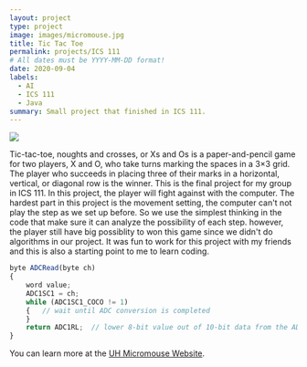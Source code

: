 ```yaml
---
layout: project
type: project
image: images/micromouse.jpg
title: Tic Tac Toe
permalink: projects/ICS 111
# All dates must be YYYY-MM-DD format!
date: 2020-09-04
labels:
  - AI
  - ICS 111
  - Java
summary: Small project that finished in ICS 111.
---
```


<div class="ui small rounded images">
  <img class="ui image" src="../images/micromouse-robot.png">
  
</div>

Tic-tac-toe, noughts and crosses, or Xs and Os is a paper-and-pencil game for two players, X and O, who take turns marking the spaces in a 3×3 grid. The player who succeeds in placing three of their marks in a horizontal, vertical, or diagonal row is the winner. This is the final project for my group in ICS 111. In this project, the player will fight against with the computer. The hardest part in this project is the movement setting, the computer can't not play the step as we set up before. So we use the simplest thinking in the code that make sure it can analyze the possibility of each step. however, the player still have big possiblity to won this game since we didn't do algorithms in our project. It was fun to work for this project with my friends and this is also a starting point to me to learn coding.

```js
byte ADCRead(byte ch)
{
    word value;
    ADC1SC1 = ch;
    while (ADC1SC1_COCO != 1)
    {   // wait until ADC conversion is completed   
    }
    return ADC1RL;  // lower 8-bit value out of 10-bit data from the ADC
}
```

You can learn more at the [UH Micromouse Website](http://www-ee.eng.hawaii.edu/~mmouse/about.html).



